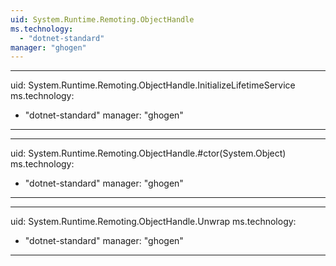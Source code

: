 ```yaml
---
uid: System.Runtime.Remoting.ObjectHandle
ms.technology: 
  - "dotnet-standard"
manager: "ghogen"
---
```


---
uid: System.Runtime.Remoting.ObjectHandle.InitializeLifetimeService
ms.technology: 
  - "dotnet-standard"
manager: "ghogen"
---

---
uid: System.Runtime.Remoting.ObjectHandle.#ctor(System.Object)
ms.technology: 
  - "dotnet-standard"
manager: "ghogen"
---

---
uid: System.Runtime.Remoting.ObjectHandle.Unwrap
ms.technology: 
  - "dotnet-standard"
manager: "ghogen"
---
